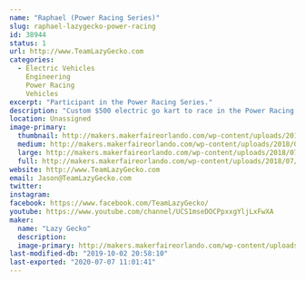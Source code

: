 ```yaml
---
name: "Raphael (Power Racing Series)"
slug: raphael-lazygecko-power-racing
id: 38944
status: 1
url: http://www.TeamLazyGecko.com
categories:
  - Electric Vehicles
    Engineering
    Power Racing
    Vehicles
excerpt: "Participant in the Power Racing Series."
description: "Custom $500 electric go kart to race in the Power Racing Series."
location: Unassigned
image-primary:
  thumbnail: http://makers.makerfaireorlando.com/wp-content/uploads/2018/07/22829884_3398776930132444_5496355920690644500_o-150x150.jpg
  medium: http://makers.makerfaireorlando.com/wp-content/uploads/2018/07/22829884_3398776930132444_5496355920690644500_o-300x200.jpg
  large: http://makers.makerfaireorlando.com/wp-content/uploads/2018/07/22829884_3398776930132444_5496355920690644500_o-1024x683.jpg
  full: http://makers.makerfaireorlando.com/wp-content/uploads/2018/07/22829884_3398776930132444_5496355920690644500_o.jpg
website: http://www.TeamLazyGecko.com
email: Jason@TeamLazyGecko.com
twitter: 
instagram: 
facebook: https://www.facebook.com/TeamLazyGecko/
youtube: https://www.youtube.com/channel/UCS1mseDOCPpxxgYljLxFwXA
maker:
  name: "Lazy Gecko"
  description:
  image-primary: http://makers.makerfaireorlando.com/wp-content/uploads/2017/08/Lazy-Gecko-Solid-Vintage7.7-799x1024.png
last-modified-db: "2019-10-02 20:58:10"
last-exported: "2020-07-07 11:01:41"
---
```


